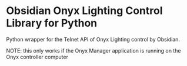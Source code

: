 # Obsidian Onyx Lighting Control Library for Python

Python wrapper for the Telnet API of Onyx Lighting control by Obsidian.

NOTE: this only works if the Onyx Manager application is running on the Onyx controller computer
